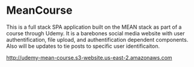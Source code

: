 # MeanCourse

This is a full stack SPA application built on the MEAN stack as part of a course through Udemy. 
It is a barebones social media website with user authentification, file upload, and authentification
dependent components. Also will be updates to tie posts to specific user identificaiton.

 http://udemy-mean-course.s3-website.us-east-2.amazonaws.com
